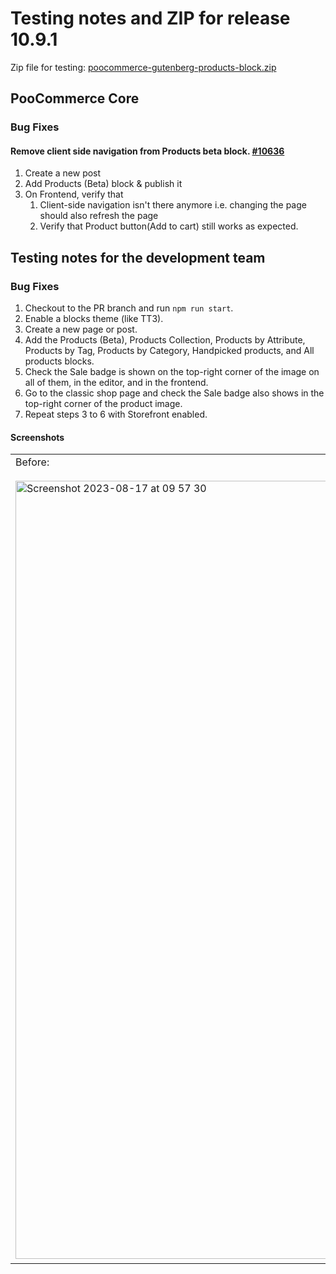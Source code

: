 # Testing notes and ZIP for release 10.9.1

Zip file for testing: [poocommerce-gutenberg-products-block.zip](https://github.com/poocommerce/poocommerce-blocks/files/12370561/poocommerce-gutenberg-products-block.zip)

## PooCommerce Core

### Bug Fixes

#### Remove client side navigation from Products beta block. [#10636](https://github.com/poocommerce/poocommerce-blocks/pull/10636)

1. Create a new post
2. Add Products (Beta) block & publish it
3. On Frontend, verify that
    1. Client-side navigation isn't there anymore i.e. changing the page should also refresh the page
    2. Verify that Product button(Add to cart) still works as expected.

## Testing notes for the development team

### Bug Fixes

1. Checkout to the PR branch and run `npm run start`.
2. Enable a blocks theme (like TT3).
3. Create a new page or post.
4. Add the Products (Beta), Products Collection, Products by Attribute, Products by Tag, Products by Category, Handpicked products, and All products blocks.
5. Check the Sale badge is shown on the top-right corner of the image on all of them, in the editor, and in the frontend.
6. Go to the classic shop page and check the Sale badge also shows in the top-right corner of the product image.
7. Repeat steps 3 to 6 with Storefront enabled.

#### Screenshots

<table>
<tr>
<td valign="top">Before:
<br><br>
<img width="1245" alt="Screenshot 2023-08-17 at 09 57 30" src="https://github.com/poocommerce/poocommerce-blocks/assets/186112/fe1eda4a-549c-4b08-b4aa-34e4a24fbf87">
</td>
<td valign="top">After:
<br><br>
<img width="1248" alt="Screenshot 2023-08-17 at 09 56 36" src="https://github.com/poocommerce/poocommerce-blocks/assets/186112/9b93adbb-c0b9-4134-b6b2-250bd9bbee42">
</td>
</tr>
</table>
